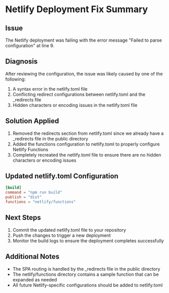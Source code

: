 # Netlify Deployment Fix Summary

## Issue
The Netlify deployment was failing with the error message "Failed to parse configuration" at line 9.

## Diagnosis
After reviewing the configuration, the issue was likely caused by one of the following:
1. A syntax error in the netlify.toml file
2. Conflicting redirect configurations between netlify.toml and the _redirects file
3. Hidden characters or encoding issues in the netlify.toml file

## Solution Applied
1. Removed the redirects section from netlify.toml since we already have a _redirects file in the public directory
2. Added the functions configuration to netlify.toml to properly configure Netlify Functions
3. Completely recreated the netlify.toml file to ensure there are no hidden characters or encoding issues

## Updated netlify.toml Configuration
```toml
[build]
command = "npm run build"
publish = "dist"
functions = "netlify/functions"
```

## Next Steps
1. Commit the updated netlify.toml file to your repository
2. Push the changes to trigger a new deployment
3. Monitor the build logs to ensure the deployment completes successfully

## Additional Notes
- The SPA routing is handled by the _redirects file in the public directory
- The netlify/functions directory contains a sample function that can be expanded as needed
- All future Netlify-specific configurations should be added to netlify.toml